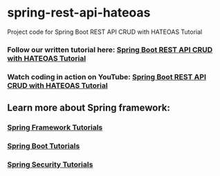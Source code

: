 # spring-rest-api-hateoas
Project code for Spring Boot REST API CRUD with HATEOAS Tutorial
### Follow our written tutorial here: [Spring Boot REST API CRUD with HATEOAS Tutorial](https://www.codejava.net/frameworks/spring-boot/rest-api-crud-with-hateoas-tutorial)
### Watch coding in action on YouTube: [Spring Boot REST API CRUD with HATEOAS Tutorial](https://www.youtube.com/watch?v=y6R3reU1vWE)
## Learn more about Spring framework:
### [Spring Framework Tutorials](https://www.codejava.net/spring-tutorials)
### [Spring Boot Tutorials](https://www.codejava.net/spring-boot-tutorials)
### [Spring Security Tutorials](https://www.codejava.net/spring-security-tutorials)
